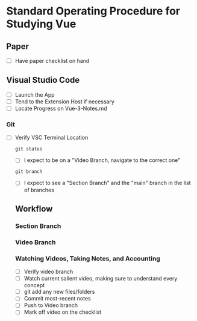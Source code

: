# Standard Operating Procedure for Studying Vue

## Paper
- [ ] Have paper checklist on hand

## Visual Studio Code
- [ ] Launch the App
- [ ] Tend to the Extension Host if necessary
- [ ] Locate Progress on Vue-3-Notes.md

### Git
- [ ] Verify VSC Terminal Location
  ```git
  git status
  ```
  - [ ] I expect to be on a "Video Branch, navigate to the correct one"
  ```git
  git branch
  ```
    - [ ] I expect to see a "Section Branch" and the "main" branch in the list of branches
    
  ## Workflow
  
  ### Section Branch
  
  ### Video Branch
  
  ### Watching Videos, Taking Notes, and Accounting
  - [ ] Verify video branch
  - [ ] Watch current salient video, making sure to understand every concept
  - [ ] git add any new files/folders
  - [ ] Commit most-recent notes
  - [ ] Push to Video branch
  - [ ] Mark off video on the checklist

